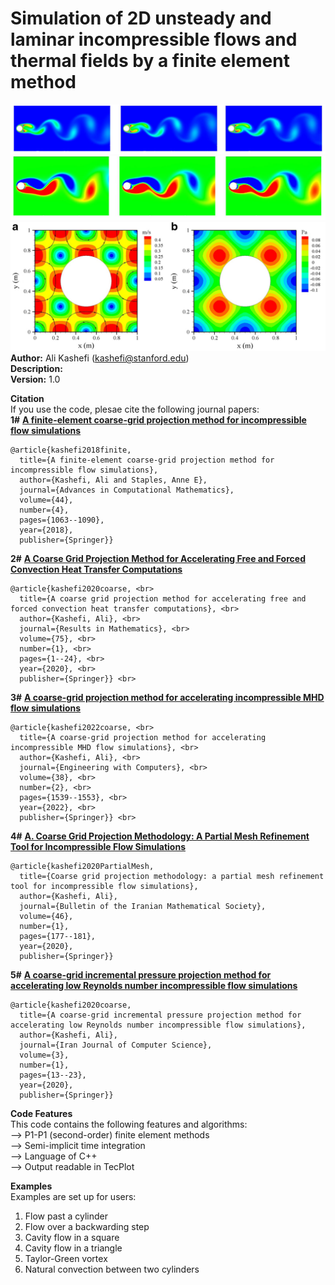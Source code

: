 # Simulation of 2D unsteady and laminar incompressible flows and thermal fields by a finite element method
![pic](./Cylinder1.png)
![pic](./Cylinder2.png)
![pic](./Taylor.png)
**Author:** Ali Kashefi (kashefi@stanford.edu)<br>
**Description:** <br>
**Version:** 1.0 <br>

**Citation** <br>
If you use the code, plesae cite the following journal papers: <br>
<b>1#</b> **[A finite-element coarse-grid projection method for incompressible flow simulations](https://link.springer.com/article/10.1007/s10444-017-9573-5)**

    @article{kashefi2018finite, 
      title={A finite-element coarse-grid projection method for incompressible flow simulations}, 
      author={Kashefi, Ali and Staples, Anne E}, 
      journal={Advances in Computational Mathematics}, 
      volume={44},
      number={4}, 
      pages={1063--1090},
      year={2018}, 
      publisher={Springer}}

<b>2#</b> **[A Coarse Grid Projection Method for Accelerating Free and Forced Convection Heat Transfer Computations](https://doi.org/10.1007/s00025-020-1157-x)**

    @article{kashefi2020coarse, <br>
      title={A coarse grid projection method for accelerating free and forced convection heat transfer computations}, <br>
      author={Kashefi, Ali}, <br>
      journal={Results in Mathematics}, <br>
      volume={75}, <br>
      number={1}, <br>
      pages={1--24}, <br>
      year={2020}, <br>
      publisher={Springer}} <br>
  
<b>3#</b> **[A coarse-grid projection method for accelerating incompressible MHD flow simulations](https://doi.org/10.1007/s00366-020-01265-8)**

    @article{kashefi2022coarse, <br>
      title={A coarse-grid projection method for accelerating incompressible MHD flow simulations}, <br>
      author={Kashefi, Ali}, <br>
      journal={Engineering with Computers}, <br>
      volume={38}, <br>
      number={2}, <br>
      pages={1539--1553}, <br>
      year={2022}, <br>
      publisher={Springer}} <br>
  
<b>4#</b> **[A. Coarse Grid Projection Methodology: A Partial Mesh Refinement Tool for Incompressible Flow Simulations](https://doi.org/10.1007/s41980-019-00249-9)**

    @article{kashefi2020PartialMesh, 
      title={Coarse grid projection methodology: a partial mesh refinement tool for incompressible flow simulations}, 
      author={Kashefi, Ali}, 
      journal={Bulletin of the Iranian Mathematical Society}, 
      volume={46}, 
      number={1}, 
      pages={177--181},
      year={2020}, 
      publisher={Springer}} 
  
<b>5#</b> **[A coarse-grid incremental pressure projection method for accelerating low Reynolds number incompressible flow simulations](https://doi.org/10.1007/s42044-019-00046-x)**

    @article{kashefi2020coarse, 
      title={A coarse-grid incremental pressure projection method for accelerating low Reynolds number incompressible flow simulations}, 
      author={Kashefi, Ali}, 
      journal={Iran Journal of Computer Science}, 
      volume={3}, 
      number={1}, 
      pages={13--23}, 
      year={2020}, 
      publisher={Springer}} 
  
**Code Features** <br>
This code contains the following features and algorithms: <br>
--> P1-P1 (second-order) finite element methods <br>
--> Semi-implicit time integration <br> 
--> Language of C++ <br>
--> Output readable in TecPlot <br>

**Examples** <br>
Examples are set up for users: <br>
1. Flow past a cylinder <br>
2. Flow over a backwarding step <br>
3. Cavity flow in a square <br>
4. Cavity flow in a triangle <br>
5. Taylor-Green vortex <br>
6. Natural convection between two cylinders <br>
 
